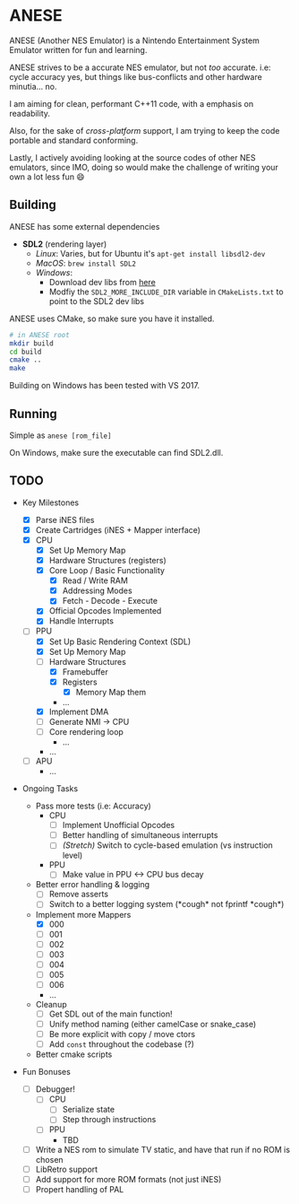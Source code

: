 # ANESE

ANESE (Another NES Emulator) is a Nintendo Entertainment System Emulator written
for fun and learning.

ANESE strives to be a accurate NES emulator, but not _too_ accurate. i.e: cycle
accuracy yes, but things like bus-conflicts and other hardware minutia... no.

I am aiming for clean, performant C++11 code, with a emphasis on readability.

Also, for the sake of _cross-platform_ support, I am trying to keep the code
portable and standard conforming.

Lastly, I actively avoiding looking at the source codes of other NES emulators,
since IMO, doing so would make the challenge of writing your own a lot less fun
:smile:

## Building

ANESE has some external dependencies

- **SDL2** (rendering layer)
  - _Linux_: Varies, but for Ubuntu it's `apt-get install libsdl2-dev`
  - _MacOS_: `brew install SDL2`
  - _Windows_:
    - Download dev libs from [here](https://www.libsdl.org/download-2.0.php)
    - Modfiy the `SDL2_MORE_INCLUDE_DIR` variable in `CMakeLists.txt` to point
      to the SDL2 dev libs

ANESE uses CMake, so make sure you have it installed.

```bash
# in ANESE root
mkdir build
cd build
cmake ..
make
```

Building on Windows has been tested with VS 2017.

## Running

Simple as `anese [rom_file]`

On Windows, make sure the executable can find SDL2.dll.

## TODO

- Key Milestones
  - [x] Parse iNES files
  - [x] Create Cartridges (iNES + Mapper interface)
  - [x] CPU
    - [x] Set Up Memory Map
    - [x] Hardware Structures (registers)
    - [x] Core Loop / Basic Functionality
      - [x] Read / Write RAM
      - [x] Addressing Modes
      - [x] Fetch - Decode - Execute
    - [x] Official Opcodes Implemented
    - [x] Handle Interrupts
  - [ ] PPU
    - [x] Set Up Basic Rendering Context (SDL)
    - [x] Set Up Memory Map
    - [ ] Hardware Structures
      - [x] Framebuffer
      - [x] Registers
        - [x] Memory Map them
      - ...
    - [x] Implement DMA
    - [ ] Generate NMI -> CPU
    - [ ] Core rendering loop
      - ...
    - ...
  - [ ] APU
    - ...

- Ongoing Tasks
  - Pass more tests (i.e: Accuracy)
    - CPU
      - [ ] Implement Unofficial Opcodes
      - [ ] Better handling of simultaneous interrupts
      - [ ] _\(Stretch\)_ Switch to cycle-based emulation (vs instruction level)
    - PPU
      - [ ] Make value in PPU <-> CPU bus decay
  - Better error handling & logging
    - [ ] Remove asserts
    - [ ] Switch to a better logging system (\*cough\* not fprintf \*cough\*)
  - Implement more Mappers
    - [x] 000
    - [ ] 001
    - [ ] 002
    - [ ] 003
    - [ ] 004
    - [ ] 005
    - [ ] 006
    - ...
  - Cleanup
    - [ ] Get SDL out of the main function!
    - [ ] Unify method naming (either camelCase or snake_case)
    - [ ] Be more explicit with copy / move ctors
    - [ ] Add `const` throughout the codebase (?)
  - Better cmake scripts

- Fun Bonuses
  - [ ] Debugger!
    - [ ] CPU
      - [ ] Serialize state
      - [ ] Step through instructions
    - [ ] PPU
      - TBD
  - [ ] Write a NES rom to simulate TV static, and have that run if no ROM is
        chosen
  - [ ] LibRetro support
  - [ ] Add support for more ROM formats (not just iNES)
  - [ ] Propert handling of PAL
